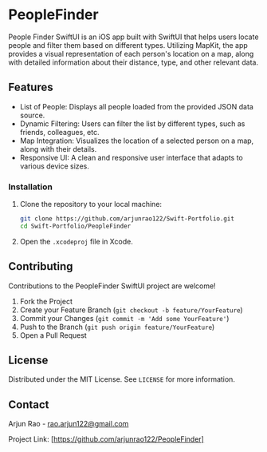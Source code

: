 # PeopleFinder

People Finder SwiftUI is an iOS app built with SwiftUI that helps users locate people and filter them based on different types. Utilizing MapKit, the app provides a visual representation of each person's location on a map, along with detailed information about their distance, type, and other relevant data.

## Features

- List of People: Displays all people loaded from the provided JSON data source.
- Dynamic Filtering: Users can filter the list by different types, such as friends, colleagues, etc.
- Map Integration: Visualizes the location of a selected person on a map, along with their details.
- Responsive UI: A clean and responsive user interface that adapts to various device sizes.

### Installation

1. Clone the repository to your local machine:
    ```sh
    git clone https://github.com/arjunrao122/Swift-Portfolio.git
    cd Swift-Portfolio/PeopleFinder
    ```
2. Open the `.xcodeproj` file in Xcode.

## Contributing

Contributions to the PeopleFinder SwiftUI project are welcome!

1. Fork the Project
2. Create your Feature Branch (`git checkout -b feature/YourFeature`)
3. Commit your Changes (`git commit -m 'Add some YourFeature'`)
4. Push to the Branch (`git push origin feature/YourFeature`)
5. Open a Pull Request

## License

Distributed under the MIT License. See `LICENSE` for more information.

## Contact

Arjun Rao - rao.arjun122@gmail.com

Project Link: [https://github.com/arjunrao122/PeopleFinder]
